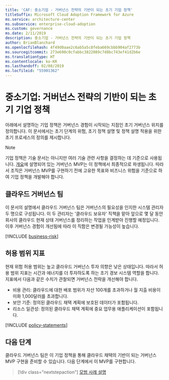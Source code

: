 ```yaml
---
title: 'CAF: 중소기업 - 거버넌스 전략의 기반이 되는 초기 기업 정책'
titleSuffix: Microsoft Cloud Adoption Framework for Azure
ms.service: architecture-center
ms.subservice: enterprise-cloud-adoption
ms.custom: governance
ms.date: 2/11/2019
description: 중소기업 - 거버넌스 전략의 기반이 되는 초기 기업 정책
author: BrianBlanchard
ms.openlocfilehash: 4f49d0aae2c6ab5a5c8feba669cbbb904af2773b
ms.sourcegitcommit: 273e690c0cfabbc3822089c7d8bc743ef41d2b6e
ms.translationtype: HT
ms.contentlocale: ko-KR
ms.lasthandoff: 02/08/2019
ms.locfileid: "55901362"
---
```

# <a name="small-to-medium-enterprise-initial-corporate-policy-behind-the-governance-strategy"></a>중소기업: 거버넌스 전략의 기반이 되는 초기 기업 정책

아래에서 설명하는 기업 정책은 거버넌스 경험이 시작되는 지점인 초기 거버넌스 위치를 정의합니다. 이 문서에서는 초기 단계의 위험, 초기 정책 설명 및 정책 설명 적용을 위한 초기 프로세스의 정의를 제시합니다.

> [!NOTE]
>기업 정책은 기술 문서는 아니지만 여러 기술 관련 사항을 결정하는 데 기준으로 사용됩니다. [개요](./overview.md)에 설명되어 있는 거버넌스 MVP는 이 정책에서 최종적으로 파생됩니다. 따라서 조직은 거버넌스 MVP를 구현하기 전에 고유한 목표와 비즈니스 위험을 기준으로 하여 기업 정책을 개발해야 합니다.

## <a name="cloud-governance-team"></a>클라우드 거버넌스 팀

이 문서의 설명에서 클라우드 거버넌스 팀은 거버넌스의 필요성을 인지한 시스템 관리자 두 명으로 구성됩니다. 이 두 관리자는 '클라우드 보유자' 직책을 맡아 앞으로 몇 달 동안 회사의 클라우드 현재 상태 거버넌스를 정리하는 작업을 인계받아 진행할 예정입니다. 이후 거버넌스 경험이 개선됨에 따라 이 직함은 변경될 가능성이 높습니다.

[!INCLUDE [business-risk](../../../../../includes/cloud-adoption/governance/business-risks.md)]

## <a name="tolerance-indicators"></a>허용 범위 지표

현재 위험 허용 범위는 높고 클라우드 거버넌스 투자 의향은 낮은 상태입니다. 따라서 허용 범위 지표는 시간과 에너지를 더 투자하도록 하는 조기 경보 시스템 역할을 합니다. 지표에서 다음과 같은 수치가 관찰되면 거버넌스 전략을 개선해야 합니다.

- 비용 관리: 클라우드에 대한 배포 범위가 자산 100개를 초과하거나 월 지출 비용이 미화 1,000달러를 초과합니다.
- 보안 기준: 정의된 클라우드 채택 계획에 보호된 데이터가 포함됩니다.
- 리소스 일관성: 정의된 클라우드 채택 계획에 중요 업무용 애플리케이션이 포함됩니다.

[!INCLUDE [policy-statements](../../../../../includes/cloud-adoption/governance/policy-statements.md)]

## <a name="next-steps"></a>다음 단계

클라우드 거버넌스 팀은 이 기업 정책을 통해 클라우드 채택의 기반이 되는 거버넌스 MVP 구현을 준비할 수 있습니다. 다음 단계에서 이 MVP를 구현합니다.

> [!div class="nextstepaction"]
> [모범 사례 설명](./best-practice-explained.md)